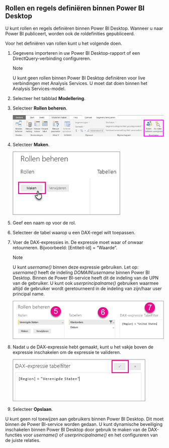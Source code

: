 ## <a name="define-roles-and-rules-within-power-bi-desktop"></a>Rollen en regels definiëren binnen Power BI Desktop
U kunt rollen en regels definiëren binnen Power BI Desktop. Wanneer u naar Power BI publiceert, worden ook de roldefinities gepubliceerd.

Voor het definiëren van rollen kunt u het volgende doen.

1. Gegevens importeren in uw Power BI Desktop-rapport of een DirectQuery-verbinding configureren.
   
   > [!NOTE]
   > U kunt geen rollen binnen Power BI Desktop definiëren voor live verbindingen met Analysis Services. U moet dat doen binnen het Analysis Services-model.
   > 
   > 
2. Selecteer het tabblad **Modellering**.
3. Selecteer **Rollen beheren**.
   
   ![](./media/rls-desktop-define-roles/powerbi-desktop-security.png)
4. Selecteer **Maken**.
   
   ![](./media/rls-desktop-define-roles/powerbi-desktop-security-create-role.png)
5. Geef een naam op voor de rol. 
6. Selecteer de tabel waarop u een DAX-regel wilt toepassen.
7. Voer de DAX-expressies in. De expressie moet waar of onwaar retourneren. Bijvoorbeeld: [Entiteit-id] = “Waarde”.
   
   > [!NOTE]
   > U kunt *username()* binnen deze expressie gebruiken. Let op: *username()* heeft de indeling *DOMAIN\username* binnen Power BI Desktop. Binnen de Power BI-service heeft dit de indeling van de UPN van de gebruiker. U kunt ook *userprincipalname()* gebruiken waarmee altijd de gebruiker wordt geretourneerd in de indeling van zijn/haar user principal name.
   > 
   > 
   
   ![](./media/rls-desktop-define-roles/powerbi-desktop-security-create-rule.png)
8. Nadat u de DAX-expressie hebt gemaakt, kunt u het vakje boven de expressie inschakelen om de expressie te valideren.
   
   ![](./media/rls-desktop-define-roles/powerbi-desktop-security-validate-dax.png)
9. Selecteer **Opslaan**.

U kunt geen rol toewijzen aan gebruikers binnen Power BI Desktop. Dit moet binnen de Power BI-service worden gedaan. U kunt dynamische beveiliging inschakelen binnen Power BI Desktop door gebruik te maken van de DAX-functies voor *username()* of *userprincipalname()* en het configureren van de juiste relaties.

